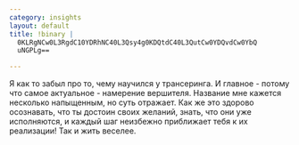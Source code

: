 ```yaml
--- 
category: insights
layout: default
title: !binary |
  0KLRgNCw0L3RgdC10YDRhNC40L3Qsy4g0KDQtdC40L3QutCw0YDQvdCw0YbQ
  uNGPLg==

---
```

Я как то забыл про то, чему научился у трансеринга.
И главное - потому что самое актуальное - намерение вершителя. Название мне кажется несколько напыщенным, но суть отражает.
Как же это здорово осознавать, что ты достоин своих желаний, знать, что они уже исполняются, и каждый шаг неизбежно приближает тебя к их реализации! Так и жить веселее. 
